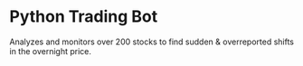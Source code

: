 # Python Trading Bot
 Analyzes and monitors over 200 stocks to find sudden & overreported shifts in the overnight price.
